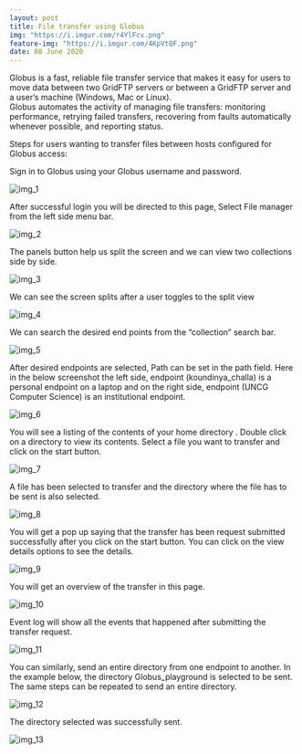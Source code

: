 ```yaml
---
layout: post
title: File transfer using Globus
img: "https://i.imgur.com/r4YlFcv.png"
feature-img: "https://i.imgur.com/4KpVtQF.png"
date: 08 June 2020
---
```


Globus is a fast, reliable file transfer service that makes it easy for users to move data between two GridFTP servers or between a GridFTP server and a user’s machine (Windows, Mac or Linux). <br>
Globus automates the activity of managing file transfers: monitoring performance, retrying failed transfers, recovering from faults automatically whenever possible, and reporting status. <br>

Steps for users wanting to transfer files between hosts configured for Globus access:

Sign in to Globus using your Globus username and password.

![img_1](https://i.imgur.com/hN0TytC.png)

After successful login you will be directed to this page, Select File manager from the left side menu bar.

![img_2](https://i.imgur.com/ih8T69H.png)

The panels button help us split the screen and we can view two collections side by side.

![img_3](https://i.imgur.com/8ZPCTy6.png)

We can see the screen splits after a user toggles to the split view

![img_4](https://i.imgur.com/tTcOvTJ.png)

We can search the desired end points from the “collection” search bar.

![img_5](https://i.imgur.com/4znMJ5u.png)

After desired endpoints are selected, Path can be set in the path field. Here in the below screenshot the left side, endpoint (koundinya_challa) is a personal endpoint on a laptop and on the right side, endpoint (UNCG Computer Science) is an institutional endpoint.

![img_6](https://i.imgur.com/7R5B21N.png)

You will see a listing of the contents of your home directory . Double click on a directory to view its contents. Select a file you want to transfer and click on the start button.

![img_7](https://i.imgur.com/Dao4yBY.png)

A file has been selected to transfer and the directory where the file has to be sent is also selected.

![img_8](https://i.imgur.com/UrHjGEZ.png)

You will get a pop up saying that the transfer has been request submitted successfully after you click on the start button. You can click on the view details options to see the details.

![img_9](https://i.imgur.com/i7barMk.png)

You will get an overview of the transfer in this page.

![img_10](https://i.imgur.com/c1LUvKP.png)

Event log will show all the events that happened after submitting the transfer request.

![img_11](https://i.imgur.com/UydMjPT.png)

You can similarly, send an entire directory from one endpoint to another. In the example below, the directory Globus_playground is selected to be sent. The same steps can be repeated to send an entire directory.

![img_12](https://i.imgur.com/jbTkuBl.png)

The directory selected was successfully sent.

![img_13](https://i.imgur.com/dh2QVa7.png)